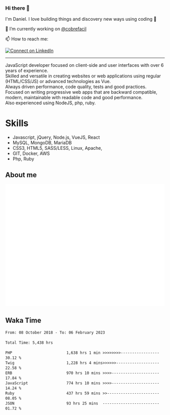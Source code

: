 ### Hi there 👋

I'm Daniel. I love building things and discovery new ways using coding :raised_hands: 

🔭 I’m currently working on [@cobrefacil](https://www.cobrefacil.com.br/)

📫 How to reach me:

[![Connect on LinkedIn](https://img.shields.io/badge/--linkedin?label=LinkedIn&logo=LinkedIn&style=social)](https://www.linkedin.com/in/daniel-cerverizzo/)

---

JavaScript developer focused on client-side and user interfaces with over 6 years of experience.  
Skilled and versatile in creating websites or web applications using regular (HTML/CSS/JS) or advanced technologies as Vue.  
Always driven performance, code quality, tests and good practices.  
 Focused on writing progressive web apps that are backward compatible, modern, maintainable with readable code and good performance.  
Also experienced using NodeJS, php, ruby. 


# Skills

 - Javascript, jQuery, Node.js, VueJS, React
 - MySQL, MongoDB, MariaDB    
 - CSS3, HTML5, SASS/LESS,  Linux, Apache,
 - GIT, Docker, AWS
 - Php, Ruby

## About me

![Metrics](/github-metrics.svg)

## Waka Time

<!--START_SECTION:waka-->

```text
From: 08 October 2018 - To: 06 February 2023

Total Time: 5,438 hrs

PHP                        1,638 hrs 1 min >>>>>>>>-----------------   30.12 %
Twig                       1,228 hrs 4 mins>>>>>>-------------------   22.58 %
ERB                        970 hrs 10 mins >>>>---------------------   17.84 %
JavaScript                 774 hrs 10 mins >>>>---------------------   14.24 %
Ruby                       437 hrs 59 mins >>-----------------------   08.05 %
JSON                       93 hrs 25 mins  -------------------------   01.72 %
```

<!--END_SECTION:waka-->

